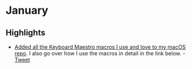 # January
## Highlights
- [Added all the Keyboard Maestro macros I use and love to my macOS repo](https://github.com/nikitavoloboev/my-mac-os/tree/master/km). I also go over how I use the macros in detail in the link below. - [Tweet](https://twitter.com/nikitavoloboev/status/952950717874130945)
